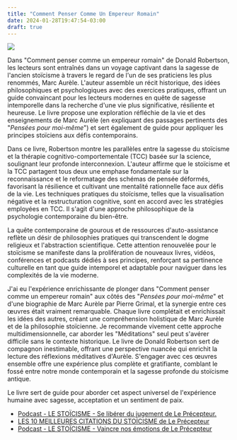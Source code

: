 ```yaml
---
title: "Comment Penser Comme Un Empereur Romain"
date: 2024-01-28T19:47:54-03:00
draft: true
---
```


![](/images/livro-howtothinklikearomanemperor.jpg)

Dans "Comment penser comme un empereur romain" de Donald Robertson, les lecteurs sont entraînés dans un voyage captivant dans la sagesse de l'ancien stoïcisme à travers le regard de l'un de ses praticiens les plus renommés, Marc Aurèle. L'auteur assemble un récit historique, des idées philosophiques et psychologiques avec des exercices pratiques, offrant un guide convaincant pour les lecteurs modernes en quête de sagesse intemporelle dans la recherche d'une vie plus significative, résiliente et heureuse. Le livre propose une exploration réfléchie de la vie et des enseignements de Marc Aurèle (en expliquant des passages pertinents des "*Pensées pour moi-même*") et sert également de guide pour appliquer les principes stoïciens aux défis contemporains.

Dans ce livre, Robertson montre les parallèles entre la sagesse du stoïcisme et la thérapie cognitivo-comportementale (TCC) basée sur la science, soulignant leur profonde interconnexion. L'auteur affirme que le stoïcisme et la TCC partagent tous deux une emphase fondamentale sur la reconnaissance et le reformatage des schémas de pensée déformés, favorisant la résilience et cultivant une mentalité rationnelle face aux défis de la vie. Les techniques pratiques du stoïcisme, telles que la visualisation négative et la restructuration cognitive, sont en accord avec les stratégies employées en TCC. Il s'agit d'une approche philosophique de la psychologie contemporaine du bien-être.

La quête contemporaine de gourous et de ressources d'auto-assistance reflète un désir de philosophies pratiques qui transcendent le dogme religieux et l'abstraction scientifique. Cette attention renouvelée pour le stoïcisme se manifeste dans la prolifération de nouveaux livres, vidéos, conférences et podcasts dédiés à ses principes, renforçant sa pertinence culturelle en tant que guide intemporel et adaptable pour naviguer dans les complexités de la vie moderne.

J'ai eu l'expérience enrichissante de plonger dans "Comment penser comme un empereur romain" aux côtés des "*Pensées pour moi-même*" et d'une biographie de Marc Aurèle par Pierre Grimal, et la synergie entre ces œuvres était vraiment remarquable. Chaque livre complétait et enrichissait les idées des autres, créant une compréhension holistique de Marc Aurèle et de la philosophie stoïcienne. Je recommande vivement cette approche multidimensionnelle, car aborder les "Méditations" seul peut s'avérer difficile sans le contexte historique. Le livre de Donald Robertson sert de compagnon inestimable, offrant une perspective nuancée qui enrichit la lecture des réflexions méditatives d'Aurèle. S'engager avec ces œuvres ensemble offre une expérience plus complète et gratifiante, comblant le fossé entre notre monde contemporain et la sagesse profonde du stoïcisme antique.

Le livre sert de guide pour aborder cet aspect universel de l'expérience humaine avec sagesse, acceptation et un sentiment de paix.



- [Podcast - LE STOÏCISME - Se libérer du jugement de Le Précepteur.](https://music.amazon.com/podcasts/74de1185-e996-4484-b1fe-e24f35a9ca91/episodes/b0726e27-e7b2-48de-8fe4-4fbed37a6b75/LE-PR%C3%89CEPTEURLE-STO%C3%8FCISME-SE-LIB%C3%89RER-DU-JUGEMENT)
- [LES 10 MEILLEURES CITATIONS DU STOÏCISME de Le Précepteur](https://music.amazon.com/podcasts/74de1185-e996-4484-b1fe-e24f35a9ca91/episodes/766e698c-1d58-4fd1-90b0-d6aa0ad2dde9/LE-PR%C3%89CEPTEURLES-10-MEILLEURES-CITATIONS-DU-STO%C3%8FCISME)
- [Podcast -  LE STOÏCISME - Vaincre nos émotions de Le Précepteur](https://music.amazon.com/podcasts/74de1185-e996-4484-b1fe-e24f35a9ca91/episodes/19924462-0765-4338-b7de-0ea7d3181416/LE-PR%C3%89CEPTEURLE-STO%C3%8FCISME-VAINCRE-NOS-%C3%89MOTIONS)
  
